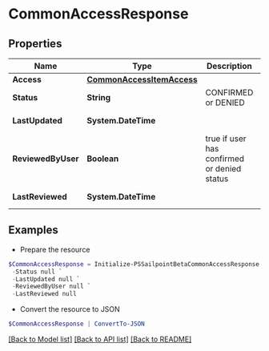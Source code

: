 # CommonAccessResponse
## Properties

Name | Type | Description | Notes
------------ | ------------- | ------------- | -------------
**Access** | [**CommonAccessItemAccess**](CommonAccessItemAccess.md) |  | [optional] 
**Status** | **String** | CONFIRMED or DENIED | [optional] 
**LastUpdated** | **System.DateTime** |  | [optional] [readonly] 
**ReviewedByUser** | **Boolean** | true if user has confirmed or denied status | [optional] 
**LastReviewed** | **System.DateTime** |  | [optional] [readonly] 

## Examples

- Prepare the resource
```powershell
$CommonAccessResponse = Initialize-PSSailpointBetaCommonAccessResponse  -Access null `
 -Status null `
 -LastUpdated null `
 -ReviewedByUser null `
 -LastReviewed null
```

- Convert the resource to JSON
```powershell
$CommonAccessResponse | ConvertTo-JSON
```

[[Back to Model list]](../README.md#documentation-for-models) [[Back to API list]](../README.md#documentation-for-api-endpoints) [[Back to README]](../README.md)

